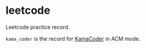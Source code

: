 # leetcode
Leetcode practice record. 

`kama_coder` is the record for [KamaCoder](https://kamacoder.com/) in ACM mode.
